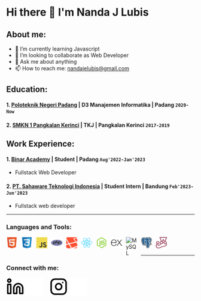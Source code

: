 # Hi there 👋 I'm Nanda J Lubis 

## About me:
- 🌱 I’m currently learning Javascript
- 👯 I’m looking to collaborate as Web Developer
- 💬 Ask me about anything
- 📫 How to reach me: nandajelubis@gmail.com

## Education:

#### 1. [Poloteknik Negeri Padang](https://www.pnp.ac.id) | D3 Manajemen Informatika | Padang `2020-Now`
#### 2. [SMKN 1 Pangkalan Kerinci](https://www.smkn1pangkalankerinci.sch.id) | TKJ | Pangkalan Kerinci `2017-2019`

## Work Experience:
#### 1. [Binar Academy](https://binaracademy.com) | Student | Padang `Aug'2022-Jan'2023` 
   - Fullstack Web Developer
#### 2. [PT. Sahaware Teknologi Indonesia](https://www.sahaware.co.id) | Student Intern | Bandung `Feb'2023-Jun'2023`
   - Fullstack web developer
---

### Languages and Tools:

[<img align="left" alt="html" width="30px" src="https://github.com/devicons/devicon/blob/v2.15.1/icons/html5/html5-original.svg" style="padding-right:10px;" />][webdev]
[<img align="left" alt="css" width="30px" src="https://github.com/devicons/devicon/blob/v2.15.1/icons/css3/css3-original.svg" style="padding-right:10px;" />][webdev]
[<img align="left" alt="javascript" width="30px" src="https://github.com/devicons/devicon/blob/v2.15.1/icons/javascript/javascript-original.svg" style="padding-right:10px;" />][webdev]
[<img align="left" alt="php" width="30px" src="https://github.com/devicons/devicon/blob/v2.15.1/icons/php/php-original.svg" style="padding-right:10px;" />][webdev]
[<img align="left" alt="laravel" width="30px" src="https://github.com/devicons/devicon/blob/v2.15.1/icons/laravel/laravel-plain.svg" style="padding-right:10px;" />][webdev]
[<img align="left" alt="react" width="30px" src="https://github.com/devicons/devicon/blob/v2.15.1/icons/react/react-original.svg" style="padding-right:10px;" />][webdev]
[<img align="left" alt="node" width="30px" src="https://github.com/devicons/devicon/blob/v2.15.1/icons/nodejs/nodejs-original.svg" style="padding-right:10px;" />][webdev]
[<img align="left" alt="express" width="30px" src="https://github.com/devicons/devicon/blob/v2.15.1/icons/express/express-original.svg" style="padding-right:10px;" />][webdev]
[<img align="left" alt="MySQL" width="30px" src="https://cdn.jsdelivr.net/gh/devicons/devicon/icons/mysql/mysql-original.svg" style="padding-right:10px;" />][webdev]
[<img align="left" alt="Postgre" width="30px" src="https://github.com/devicons/devicon/blob/v2.15.1/icons/postgresql/postgresql-original.svg" style="padding-right:10px;" />][webdev]
[<img align="left" alt="Jest" width="30px" src="https://github.com/devicons/devicon/blob/v2.15.1/icons/jest/jest-plain.svg" style="padding-right:10px;" />][webdev]
<br />
<br />

---
### Connect with me:

[![website](./img/linkedin-light.svg)](https://www.linkedin.com/in/nanda-j-lubis-9b3501157/#gh-light-mode-only)
[![website](./img/linkedin-dark.svg)](https://www.linkedin.com/in/nanda-j-lubis-9b3501157/#gh-dark-mode-only)
&nbsp;&nbsp;
[![website](./img/instagram-light.svg)](https://www.instagram.com/nandajl_/#gh-light-mode-only)
[![website](./img/instagram-dark.svg)](https://www.instagram.com/nandajl_/#gh-dark-mode-only)



[webdev]: https://github.com/nandajl/nandajl
